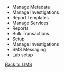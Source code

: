 * Manage Metadata 
* Manage Investigations 
* Report Templates 
* Manage Services 
* Reports 
* Bulk Transactions 
* Setup
* Manage Investigations
* SMS Messaging
* Lab setup 


[Back to LIMS](https://github.com/hmislk/hmis/wiki/LIMS)